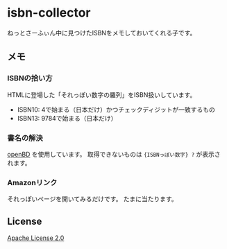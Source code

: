 isbn-collector
========================================

ねっとさーふぃん中に見つけたISBNをメモしておいてくれる子です。

## メモ

### ISBNの拾い方

HTMLに登場した「それっぽい数字の羅列」をISBN扱いしています。

- ISBN10: 4で始まる（日本だけ）かつチェックディジットが一致するもの
- ISBN13: 9784で始まる（日本だけ）

### 書名の解決

[openBD](https://openbd.jp/) を使用しています。
取得できないものは `{ISBNっぽい数字} ?` が表示されます。

### Amazonリンク

それっぽいページを開いてみるだけです。
たまに当たります。

## License

[Apache License 2.0](LICENSE)

